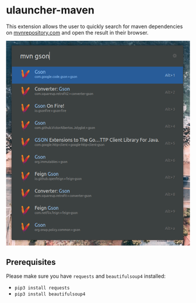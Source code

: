 # ulauncher-maven

This extension allows the user to quickly search for maven dependencies on [mvnrepository.com](mvnrepository.com) and
open the result in their browser.

![](readme_img/img.png)

## Prerequisites

Please make sure you have `requests` and `beautifulsoup4` installed:

* `pip3 install requests`
* `pip3 install beautifulsoup4`
